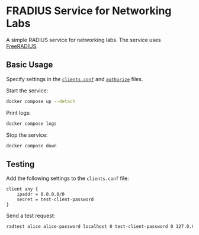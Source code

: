 FRADIUS Service for Networking Labs
===================================

A simple RADIUS service for networking labs. The service uses [FreeRADIUS][FreeRADIUS].

[FreeRADIUS]: https://freeradius.org/documentation/

Basic Usage
-----------

Specify settings in the [`clients.conf`][ClientsManual] and
[`authorize`][UsersManual] files.

[ClientsManual]: https://freeradius.org/radiusd/man/clients.conf.html
[UsersManual]: https://freeradius.org/radiusd/man/users.html

Start the service:

```sh
docker compose up --detach
```

Print logs:

```sh
docker compose logs
```

Stop the service:

```sh
docker compose down
```

Testing
-------

Add the following settings to the `clients.conf` file:

```
client any {
    ipaddr = 0.0.0.0/0
    secret = test-client-password
}
```

Send a test request:

```sh
radtest alice alice-password localhost 0 test-client-password 0 127.0.0.1
```
